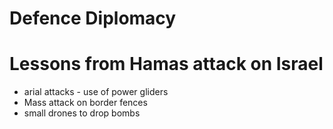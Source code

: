 # Defence Diplomacy
# Lessons from Hamas attack on Israel
- arial attacks - use of power gliders
- Mass attack on border fences
- small drones to drop bombs